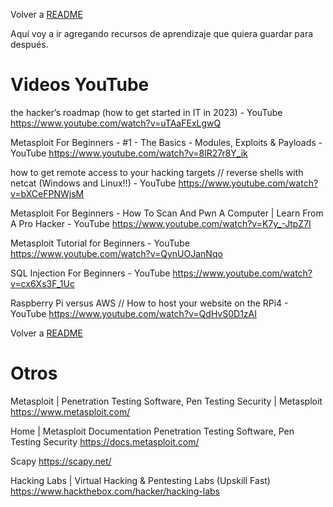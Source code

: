Volver a [README](../README.md)

Aquí voy a ir agregando recursos de aprendizaje que quiera guardar para después.

# Videos YouTube


the hacker’s roadmap (how to get started in IT in 2023) - YouTube
https://www.youtube.com/watch?v=uTAaFExLgwQ

Metasploit For Beginners - #1 - The Basics - Modules, Exploits & Payloads - YouTube
https://www.youtube.com/watch?v=8lR27r8Y_ik

how to get remote access to your hacking targets // reverse shells with netcat (Windows and Linux!!) - YouTube
https://www.youtube.com/watch?v=bXCeFPNWjsM

Metasploit For Beginners - How To Scan And Pwn A Computer | Learn From A Pro Hacker - YouTube
https://www.youtube.com/watch?v=K7y_-JtpZ7I

Metasploit Tutorial for Beginners - YouTube
https://www.youtube.com/watch?v=QynUOJanNqo

SQL Injection For Beginners - YouTube
https://www.youtube.com/watch?v=cx6Xs3F_1Uc

Raspberry Pi versus AWS // How to host your website on the RPi4 - YouTube
https://www.youtube.com/watch?v=QdHvS0D1zAI





Volver a [README](../README.md)

# Otros 


Metasploit | Penetration Testing Software, Pen Testing Security | Metasploit
https://www.metasploit.com/

Home | Metasploit Documentation Penetration Testing Software, Pen Testing Security
https://docs.metasploit.com/

Scapy
https://scapy.net/

Hacking Labs | Virtual Hacking & Pentesting Labs (Upskill Fast)
https://www.hackthebox.com/hacker/hacking-labs

